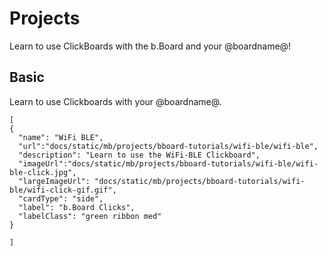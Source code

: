 # Projects

Learn to use ClickBoards with the b.Board and your @boardname@!

## Basic

Learn to use Clickboards with your @boardname@.

```codecard
[
{
  "name": "WiFi BLE",
  "url":"docs/static/mb/projects/bboard-tutorials/wifi-ble/wifi-ble",
  "description": "Learn to use the WiFi-BLE Clickboard",
  "imageUrl":"docs/static/mb/projects/bboard-tutorials/wifi-ble/wifi-ble-click.jpg",
  "largeImageUrl": "docs/static/mb/projects/bboard-tutorials/wifi-ble/wifi-click-gif.gif",
  "cardType": "side",
  "label": "b.Board Clicks",
  "labelClass": "green ribbon med"
}

]
```